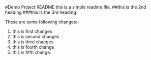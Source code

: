 #Demo Project README
this is a simple readme file.
##this is the 2nd heading
###this is the 3rd heading.

These are some following changes:-
1. this is first changes
2. this is second changes
3. this is third changes
4. this is fourth change
5. this is fifth change.